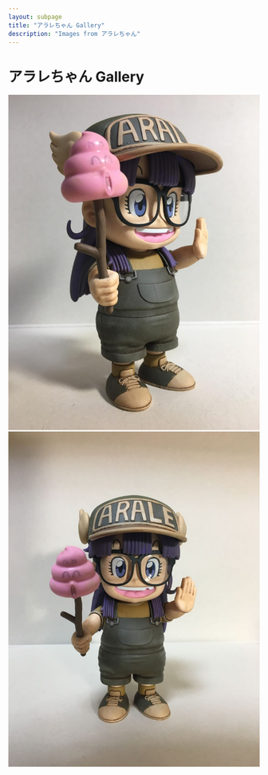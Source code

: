 ```yaml
---
layout: subpage
title: "アラレちゃん Gallery"
description: "Images from アラレちゃん"
---
```


# アラレちゃん Gallery

![386](アラレちゃん/386.JPG)
![387](アラレちゃん/387.JPG)
